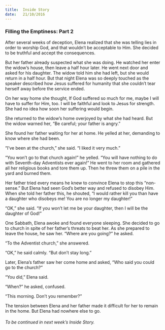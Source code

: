 ```yaml
---
title:  Inside Story
date:   21/10/2016
---
```


### Filling the Emptiness: Part 2

After several weeks of deception, Elena realized that she was telling lies in order to worship God, and that wouldn’t be acceptable to Him. She decided to be truthful and accept the consequences.

But her father already suspected what she was doing. He watched her enter the widow’s house, then leave a half hour later. He went next door and asked for his daughter. The widow told him she had left, but she would return in a half hour. But that night Elena was so deeply touched as the speaker described how Jesus suffered for humanity that she couldn’t tear herself away before the service ended.

On her way home she thought, If God suffered so much for me, maybe I will have to suffer for Him, too. I will be faithful and look to Jesus for strength. She had no idea how soon her suffering would begin.

She returned to the widow’s home overjoyed by what she had heard. But the widow warned her, “Be careful; your father is angry.”

She found her father waiting for her at home. He yelled at her, demanding to know where she had been.

“I’ve been at the church,” she said. “I liked it very much.”

“You won’t go to that church again!” he yelled. “You will have nothing to do with Seventh-day Adventists ever again!” He went to her room and gathered all her religious books and tore them up. Then he threw them on a pile in the yard and burned them.

Her father tried every means he knew to convince Elena to stop this “non- sense.” But Elena had seen God’s better way and refused to disobey Him. When she told her father this, he shouted, “I would rather kill you than have a daughter who disobeys me! You are no longer my daughter!”

“OK,” she said. “If you won’t let me be your daughter, then I will be the daughter of God!”

One Sabbath, Elena awoke and found everyone sleeping. She decided to go to church in spite of her father’s threats to beat her. As she prepared to leave the house, he saw her. “Where are you going?” he asked.

“To the Adventist church,” she answered.

“OK,” he said calmly. “But don’t stay long.”

Later, Elena’s father saw her come home and asked, “Who said you could go to the church?”

“You did,” Elena said.

“When?” he asked, confused.

“This morning. Don’t you remember?”

The tension between Elena and her father made it difficult for her to remain in the home. But Elena had nowhere else to go.

###### To be continued in next week’s Inside Story.